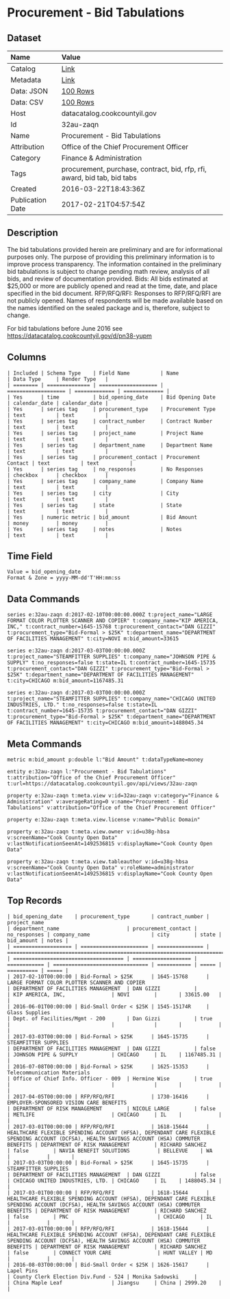 # Procurement - Bid Tabulations

## Dataset

| Name | Value |
| :--- | :---- |
| Catalog | [Link](https://catalog.data.gov/dataset/procurement-bid-tabulations-3dbd6) |
| Metadata | [Link](https://datacatalog.cookcountyil.gov/api/views/32au-zaqn) |
| Data: JSON | [100 Rows](https://datacatalog.cookcountyil.gov/api/views/32au-zaqn/rows.json?max_rows=100) |
| Data: CSV | [100 Rows](https://datacatalog.cookcountyil.gov/api/views/32au-zaqn/rows.csv?max_rows=100) |
| Host | datacatalog.cookcountyil.gov |
| Id | 32au-zaqn |
| Name | Procurement - Bid Tabulations |
| Attribution | Office of the Chief Procurement Officer |
| Category | Finance & Administration |
| Tags | procurement, purchase, contract, bid, rfp, rfi, award, bid tab, bid tabs |
| Created | 2016-03-22T18:43:36Z |
| Publication Date | 2017-02-21T04:57:54Z |

## Description

The bid tabulations provided herein are preliminary and are for informational purposes only. The purpose of providing this preliminary information is to improve process transparency. The information contained in the preliminary bid tabulations is subject to change pending math review, analysis of all bids, and review of documentation provided.
Bids: All bids estimated at $25,000 or more are publicly opened and read at the time, date, and place specified in the bid document.
RFP/RFQ/RFI: Responses to RFP/RFQ/RFI are not publicly opened. Names of respondents will be made available based on the names identified on the sealed package and is, therefore, subject to change.

For bid tabulations before June 2016 see https://datacatalog.cookcountyil.gov/d/pn38-yupm

## Columns

```ls
| Included | Schema Type    | Field Name          | Name                | Data Type     | Render Type   |
| ======== | ============== | =================== | =================== | ============= | ============= |
| Yes      | time           | bid_opening_date    | Bid Opening Date    | calendar_date | calendar_date |
| Yes      | series tag     | procurement_type    | Procurement Type    | text          | text          |
| Yes      | series tag     | contract_number     | Contract Number     | text          | text          |
| Yes      | series tag     | project_name        | Project Name        | text          | text          |
| Yes      | series tag     | department_name     | Department Name     | text          | text          |
| Yes      | series tag     | procurement_contact | Procurement Contact | text          | text          |
| Yes      | series tag     | no_responses        | No Responses        | checkbox      | checkbox      |
| Yes      | series tag     | company_name        | Company Name        | text          | text          |
| Yes      | series tag     | city                | City                | text          | text          |
| Yes      | series tag     | state               | State               | text          | text          |
| Yes      | numeric metric | bid_amount          | Bid Amount          | money         | money         |
| Yes      | series tag     | notes               | Notes               | text          | text          |
```

## Time Field

```ls
Value = bid_opening_date
Format & Zone = yyyy-MM-dd'T'HH:mm:ss
```

## Data Commands

```ls
series e:32au-zaqn d:2017-02-10T00:00:00.000Z t:project_name="LARGE FORMAT COLOR PLOTTER SCANNER AND COPIER" t:company_name="KIP AMERICA, INC," t:contract_number=1645-15768 t:procurement_contact="DAN GIZZI" t:procurement_type="Bid-Formal > $25K" t:department_name="DEPARTMENT OF FACILITIES MANAGEMENT" t:city=NOVI m:bid_amount=33615

series e:32au-zaqn d:2017-03-03T00:00:00.000Z t:project_name="STEAMFITTER SUPPLIES" t:company_name="JOHNSON PIPE & SUPPLY" t:no_responses=false t:state=IL t:contract_number=1645-15735 t:procurement_contact="DAN GIZZI" t:procurement_type="Bid-Formal > $25K" t:department_name="DEPARTMENT OF FACILITIES MANAGEMENT" t:city=CHICAGO m:bid_amount=1167485.31

series e:32au-zaqn d:2017-03-03T00:00:00.000Z t:project_name="STEAMFITTER SUPPLIES" t:company_name="CHICAGO UNITED INDUSTRIES, LTD." t:no_responses=false t:state=IL t:contract_number=1645-15735 t:procurement_contact="DAN GIZZI" t:procurement_type="Bid-Formal > $25K" t:department_name="DEPARTMENT OF FACILITIES MANAGEMENT" t:city=CHICAGO m:bid_amount=1488045.34
```

## Meta Commands

```ls
metric m:bid_amount p:double l:"Bid Amount" t:dataTypeName=money

entity e:32au-zaqn l:"Procurement - Bid Tabulations" t:attribution="Office of the Chief Procurement Officer" t:url=https://datacatalog.cookcountyil.gov/api/views/32au-zaqn

property e:32au-zaqn t:meta.view v:id=32au-zaqn v:category="Finance & Administration" v:averageRating=0 v:name="Procurement - Bid Tabulations" v:attribution="Office of the Chief Procurement Officer"

property e:32au-zaqn t:meta.view.license v:name="Public Domain"

property e:32au-zaqn t:meta.view.owner v:id=u38g-hbsa v:screenName="Cook County Open Data" v:lastNotificationSeenAt=1492536815 v:displayName="Cook County Open Data"

property e:32au-zaqn t:meta.view.tableauthor v:id=u38g-hbsa v:screenName="Cook County Open Data" v:roleName=administrator v:lastNotificationSeenAt=1492536815 v:displayName="Cook County Open Data"
```

## Top Records

```ls
| bid_opening_date    | procurement_type       | contract_number | project_name                                                                                                                                  | department_name                      | procurement_contact | no_responses | company_name                    | city        | state | bid_amount | notes | 
| =================== | ====================== | =============== | ============================================================================================================================================= | ==================================== | =================== | ============ | =============================== | =========== | ===== | ========== | ===== | 
| 2017-02-10T00:00:00 | Bid-Formal > $25K      | 1645-15768      | LARGE FORMAT COLOR PLOTTER SCANNER AND COPIER                                                                                                 | DEPARTMENT OF FACILITIES MANAGEMENT  | DAN GIZZI           |              | KIP AMERICA, INC,               | NOVI        |       | 33615.00   |       | 
| 2016-06-01T00:00:00 | Bid-Small Order < $25K | 1545-15174R     | Glass Supplies                                                                                                                                | Dept. of Facilities/Mgmt - 200       | Dan Gizzi           | true         |                                 |             |       |            |       | 
| 2017-03-03T00:00:00 | Bid-Formal > $25K      | 1645-15735      | STEAMFITTER SUPPLIES                                                                                                                          | DEPARTMENT OF FACILITIES MANAGEMENT  | DAN GIZZI           | false        | JOHNSON PIPE & SUPPLY           | CHICAGO     | IL    | 1167485.31 |       | 
| 2016-07-08T00:00:00 | Bid-Formal > $25K      | 1625-15353      | Telecommunication Materials                                                                                                                   | Office of Chief Info. Officer - 009  | Hermine Wise        | true         |                                 |             |       |            |       | 
| 2017-04-05T00:00:00 | RFP/RFQ/RFI            | 1730-16416      | EMPLOYER-SPONSORED VISION CARE BENEFITS                                                                                                       | DEPARTMENT OF RISK MANAGEMENT        | NICOLE LARGE        | false        | METLIFE                         | CHICAGO     | IL    |            |       | 
| 2017-03-01T00:00:00 | RFP/RFQ/RFI            | 1618-15644      | HEALTHCARE FLEXIBLE SPENDING ACCOUNT (HFSA), DEPENDANT CARE FLEXIBLE SPENDING ACCOUNT (DCFSA), HEALTH SAVINGS ACCOUNT (HSA) COMMUTER BENEFITS | DEPARTMENT OF RISK MANAGEMENT        | RICHARD SANCHEZ     | false        | NAVIA BENEFIT SOLUTIONS         | BELLEVUE    | WA    |            |       | 
| 2017-03-03T00:00:00 | Bid-Formal > $25K      | 1645-15735      | STEAMFITTER SUPPLIES                                                                                                                          | DEPARTMENT OF FACILITIES MANAGEMENT  | DAN GIZZI           | false        | CHICAGO UNITED INDUSTRIES, LTD. | CHICAGO     | IL    | 1488045.34 |       | 
| 2017-03-01T00:00:00 | RFP/RFQ/RFI            | 1618-15644      | HEALTHCARE FLEXIBLE SPENDING ACCOUNT (HFSA), DEPENDANT CARE FLEXIBLE SPENDING ACCOUNT (DCFSA), HEALTH SAVINGS ACCOUNT (HSA) COMMUTER BENEFITS | DEPARTMENT OF RISK MANAGEMENT        | RICHARD SANCHEZ     | false        | PNC                             | CHICAGO     | IL    |            |       | 
| 2017-03-01T00:00:00 | RFP/RFQ/RFI            | 1618-15644      | HEALTHCARE FLEXIBLE SPENDING ACCOUNT (HFSA), DEPENDANT CARE FLEXIBLE SPENDING ACCOUNT (DCFSA), HEALTH SAVINGS ACCOUNT (HSA) COMMUTER BENEFITS | DEPARTMENT OF RISK MANAGEMENT        | RICHARD SANCHEZ     | false        | CONNECT YOUR CARE               | HUNT VALLEY | MD    |            |       | 
| 2016-08-03T00:00:00 | Bid-Small Order < $25K | 1626-15617      | Lapel Pins                                                                                                                                    | County Clerk Election Div.Fund - 524 | Monika Sadowski     |              | China Maple Leaf                | Jiangsu     | China | 2999.20    |       | 
```